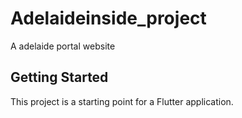 # Adelaideinside_project

A adelaide portal website 

## Getting Started

This project is a starting point for a Flutter application.


